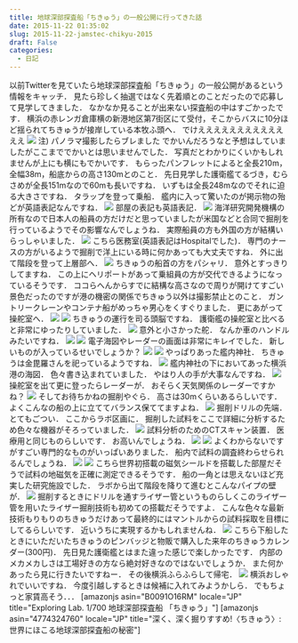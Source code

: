 ```yaml
---
title: 地球深部探査船「ちきゅう」の一般公開に行ってきた話
date: 2015-11-22 01:35:02
slug: 2015-11-22-jamstec-chikyu-2015
draft: False
categories:
  - 日記
---
```


以前Twitterを見ていたら地球深部探査船「ちきゅう」の一般公開があるという情報をキャッチ． 見たら珍しく抽選ではなく先着順とのことだったので応募して見学してきました． なかなか見ることが出来ない探査船の中はすごかったです．  横浜の赤レンガ倉庫横の新港地区第7街区にて受付，そこからバスに10分ほど揺られてちきゅうが接岸している本牧ふ頭へ． でけえええええええええええええ ![](https://lh3.googleusercontent.com/-h4TgczgzK7Y/VlBBqXpHL_I/AAAAAAAAQvU/dj3z1HassRQ/s1024/20151121_114614.jpg) 注) パノラマ撮影したらブレました でかいんだろうなと予想はしていましたがここまででかいとは思いませんでした． 写真だとわかりにくいかもしれませんが上にも横にもでかいです． もらったパンフレットによると全長210m，全幅38m，船底からの高さ130mとのこと． 先日見学した護衛艦てるづき，むらさめが全長151mなので60mも長いですね． いずもは全長248mなのでそれに迫る大きさですね． タラップを登って乗船． 艦内に入って驚いたのが掲示物の殆どが英語表記なんですね． ![](https://lh3.googleusercontent.com/-hWjVmx-jwg4/VlBB9aq8iWI/AAAAAAAAQwc/HlwkQvljLZw/s1024/CameraZOOM-20151121122557196.jpg) 部屋の表記も英語表記． ![](https://lh3.googleusercontent.com/-JfJuciqHm8Y/VlBB42wv1mI/AAAAAAAAQwQ/OhWhsbwIze0/s1024/CameraZOOM-20151121122147851.jpg) 海洋研究開発機構の所有なので日本人の船員の方だけだと思っていましたが米国などと合同で掘削を行っているようでその影響なんでしょうね． 実際船員の方も外国の方が結構いらっしゃいました． ![](https://lh3.googleusercontent.com/-ngOcQ2lAej0/VlBCL2krZXI/AAAAAAAAQ0o/8_5UzrxXI0g/s1024/CameraZOOM-20151121123413498.jpg) こちら医務室(英語表記はHospitalでした)． 専門のナースの方がいるようで掘削で洋上にいる時に何かあっても大丈夫ですね． 外に出て階段を登って上層部へ． ![](https://lh3.googleusercontent.com/-KDh69Dd3HlQ/VlBCrlnjReI/AAAAAAAAQ1g/XQ5xCcnFfMk/s1024/CameraZOOM-20151121124939029.jpg) ちきゅうの船首の方をパシャリ． 意外とすっきりしてますね． この上にヘリポートがあって乗組員の方が交代できるようになっているそうです． ココらへんからすでに結構な高さなので周りが開けてすごい景色だったのですが港の機密の関係でちきゅう以外は撮影禁止とのこと． ガントリークレーンやコンテナ船がめっちゃ男心をくすぐりました． 更にあがって操舵室へ． ![](https://lh3.googleusercontent.com/-gAF-j6IhCrQ/VlBCxSss9xI/AAAAAAAAQzM/4Oy9-SnzlMk/s1024/CameraZOOM-20151121125011778.jpg) ![](https://lh3.googleusercontent.com/-nRkycegNZ44/VlBCy41a8QI/AAAAAAAAQ3U/OlwLkxYb_uU/s1024/CameraZOOM-20151121125025441.jpg) ちきゅうの運行を司る頭脳ですね． 護衛艦の操舵室と比べると非常にゆったりしていました． ![](https://lh3.googleusercontent.com/-OMz09tw9I34/VlBC-WLNObI/AAAAAAAAQ34/hcVXAArpPJg/s1024/CameraZOOM-20151121125147793.jpg) 意外と小さかった舵． なんか車のハンドルみたいですね． ![](https://lh3.googleusercontent.com/-Z9xTEdlj5GI/VlBDChh-5hI/AAAAAAAAQ4o/rcu6GHMm9Wk/s1024/CameraZOOM-20151121125208419.jpg) ![](https://lh3.googleusercontent.com/-Dy7KpCLh6NU/VlBDGB7coVI/AAAAAAAAQ1A/ev_REeT4JW8/s1024/CameraZOOM-20151121125226301.jpg) 電子海図やレーダーの画面は非常にキレイでした． 新しいものが入っているせいでしょうか？ ![](https://lh3.googleusercontent.com/-5Xrm5yf3gdo/VlBDY1Esu5I/AAAAAAAAQ6I/bh6jr6P5cFE/s1024/CameraZOOM-20151121125442305.jpg) ![](https://lh3.googleusercontent.com/-2WZZ-xQX4So/VlBDaL9CayI/AAAAAAAAQ2U/rtiz_Y2GbJA/s1024/CameraZOOM-20151121125450898.jpg) やっぱりあった艦内神社． ちきゅうは金毘羅さんを祀っているようですね． ![](https://lh3.googleusercontent.com/-iS0xiUtKN24/VlBDeHdCwoI/AAAAAAAAQ6o/qX4a5S12oMA/s1024/CameraZOOM-20151121125502630.jpg) 艦内神社の下においてあった横浜港の海図． 色々書き込まれていました． やはり人の手が大事なんですね． ![](https://lh3.googleusercontent.com/-n7AaUN60umo/VlBDnkPPkZI/AAAAAAAAQ74/JUhyVj1e4pE/s1024/CameraZOOM-20151121130527811.jpg) 操舵室を出て更に登ったらレーダーが． おそらく天気関係のレーダーですかね？ ![](https://lh3.googleusercontent.com/-KOkmH_Gq-20/VlBDwMQESwI/AAAAAAAAQ8c/oWOz53YIk24/s1024/CameraZOOM-20151121130639569.jpg) そしてお待ちかねの掘削やぐら． 高さは30mくらいあるらしいです． よくこんなの船の上に立ててバランス保ててますよね． ![](https://lh3.googleusercontent.com/--Bjiq_8QnSI/VlBD-nHiR7I/AAAAAAAAQ9c/C6CsiBpD7v4/s1024/CameraZOOM-20151121130840753.jpg) 掘削ドリルの先端． とてもごつい． ここからラボ区画に． 掘削した試料をここで詳細に分析するため色々な機器がそろっていました． ![](https://lh3.googleusercontent.com/-jgDs1wGPTag/VlBEFJuiJBI/AAAAAAAAQ5o/Cq2Znx_ItSE/s1024/CameraZOOM-20151121131128874.jpg) 試料分析のためのCTスキャン装置． 医療用と同じものらしいです． お高いんでしょうね． ![](https://lh3.googleusercontent.com/-Y54GuPruVZs/VlBEGeDdxhI/AAAAAAAAQ94/MuzzU0F8rmA/s1024/CameraZOOM-20151121131142681.jpg) ![](https://lh3.googleusercontent.com/-KnDp_AhmI5A/VlBEMO3Qm9I/AAAAAAAAQ-c/HRkNN47H1HQ/s1024/CameraZOOM-20151121131405730.jpg) よくわからないですがすごい専門的なものがいっぱいありました． 船内で試料の調査終わらせられるんでしょうね． ![](https://lh3.googleusercontent.com/-adH52j2G3O4/VlBEUMNbcVI/AAAAAAAAQ7A/yDL-Si3rYtI/s1024/CameraZOOM-20151121131834235.jpg) ![](https://lh3.googleusercontent.com/-d3-ipq7h2jQ/VlBEkN7vmfI/AAAAAAAAQ_o/gz8Y5cRYrYs/s1024/CameraZOOM-20151121132459964.jpg) こちら世界初搭載の磁気シールドを搭載した部屋だそうで試料の地磁気を正確に測定できるそうです． 船の一角とは思えないほど充実した研究施設でした． ラボから出て階段を降りて進むとこんなパイプの壁が． ![](https://lh3.googleusercontent.com/-Q0O0P7M6hZs/VlBFQUMgfmI/AAAAAAAARBE/NMPumFM2E5g/s1024/CameraZOOM-20151121134131307.jpg) 掘削するときにドリルを通すライザー管というものらしくこのライザー管を用いたライザー掘削技術も初めての搭載だそうですよ． こんな色々な最新技術もりもりのちきゅうだけあって最終的にはマントルからの試料採取を目標にしてるらしいです． 近いうちに実現するかもしれませんね． ![](https://lh3.googleusercontent.com/-x5R_jGJmOr0/VlBJxuXRgRI/AAAAAAAARDw/bDREUcJYyeQ/s1024/CameraZOOM-20151121193851688.jpg) こちら下船したときにいただいたちきゅうのピンバッジと物販で購入した来年のちきゅうカレンダー(300円)． 先日見た護衛艦とはまた違った感じで楽しかったです． 内部のメカメカしさは工場好きの方なら絶対好きなのではないでしょうか． また何かあったら見に行きたいですねー． その後横浜ふらふらして帰宅． ![](https://lh3.googleusercontent.com/-xC6B3DIuqKE/VlBHGtsfzJI/AAAAAAAARC4/wCu3qB_W2Vg/s1024/CameraZOOM-20151121170757437.jpg) 横浜おしゃれでいいですね． 今度引越しするときは候補に入れてみようかしら． でもちょっと家賃高そう．．． [amazonjs asin="B0091O16RM" locale="JP" title="Exploring Lab. 1/700 地球深部探査船 「ちきゅう」"] [amazonjs asin="4774324760" locale="JP" title="深く、深く掘りすすめ!〈ちきゅう〉: 世界にほこる地球深部探査船の秘密"]
